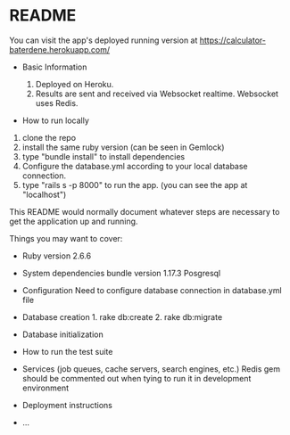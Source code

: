 # README

 You can visit the app's deployed running version at https://calculator-baterdene.herokuapp.com/
 * Basic Information
    1. Deployed on Heroku.
    2. Results are sent and received via Websocket realtime. Websocket uses Redis.
    
 * How to run locally
  1. clone the repo
  2. install the same ruby version (can be seen in Gemlock)
  3. type "bundle install" to install dependencies 
  4. Configure the database.yml according to your local database connection.
  5. type "rails s -p 8000" to run the app. (you can see the app at "localhost")
  
  
  
This README would normally document whatever steps are necessary to get the
application up and running.

Things you may want to cover:

* Ruby version
    2.6.6
* System dependencies
    bundle version 1.17.3
    Posgresql
* Configuration
    Need to configure database connection in database.yml file
* Database creation
      1. rake db:create
      2. rake db:migrate
* Database initialization
       
* How to run the test suite
     
* Services (job queues, cache servers, search engines, etc.)
    Redis gem should be commented out when tying to run it in development environment
* Deployment instructions

* ...
